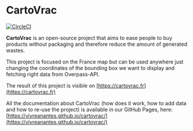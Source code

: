 # CartoVrac

[![CircleCI](https://circleci.com/gh/vivreanantes/cartovrac.svg?style=svg)](https://circleci.com/gh/vivreanantes/cartovrac)

**CartoVrac** is an open-source project that aims to ease people to buy products without packaging and therefore reduce the amount of generated wastes.

This project is focused on the France map but can be used anywhere just changing the coordinates of the bounding box we want to display and fetching right data from Overpass-API.

The result of this project is visible on [https://cartovrac.fr](https://cartovrac.fr) 

All the documentation about CartoVrac (how does it work, how to add data and how to re-use the project) is available in our GitHub Pages, here: [https://vivreanantes.github.io/cartovrac/](https://vivreanantes.github.io/cartovrac/)
